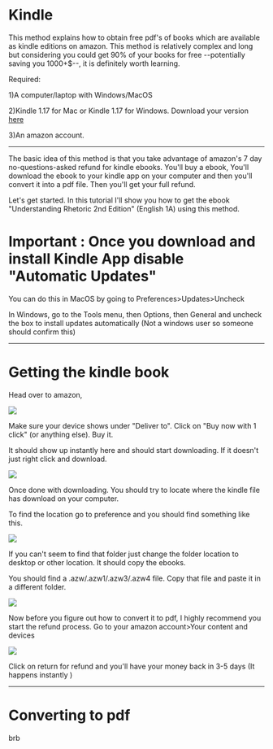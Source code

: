 # Kindle

This method explains how to obtain free pdf's of books which are available as kindle editions on amazon. This method is relatively complex and long but considering you could get 90% of your books for free --potentially saving you 1000+$--, it is definitely worth learning. 

Required:

1)A computer/laptop with Windows/MacOS

2)Kindle 1.17 for Mac or Kindle 1.17 for Windows. Download your version [here](https://mega.nz/#F!I3glDIJQ!MAhFKZFtyyTLeGKbCDK7cg)

3)An amazon account. 

---------------------------------------------------------
The basic idea of this method is that you take advantage of amazon's 7 day no-questions-asked refund for kindle ebooks. You'll buy a ebook, You'll download the ebook to your kindle app on your computer and then you'll convert it into a pdf file. Then you'll get your full refund. 

Let's get started. In this tutorial I'll show you how to get the ebook "Understanding Rhetoric 2nd Edition" (English 1A) using this method. 

# Important : Once you download and install Kindle App disable "Automatic Updates"

You can do this in MacOS by going to Preferences>Updates>Uncheck

In Windows, go to the Tools menu, then Options, then General and uncheck the box to install updates automatically (Not a windows user so someone should confirm this)

---------------------------------------------------------
# Getting the kindle book 

Head over to amazon, 

![](https://i.imgur.com/ZcZaMga.jpg)

Make sure your device shows under "Deliver to". Click on "Buy now with 1 click" (or anything else). Buy it. 

It should show up instantly here and should start downloading. If it doesn't just right click and download. 

![](https://i.imgur.com/Htryetm.png)

Once done with downloading. You should try to locate where the kindle file has download on your computer. 

To find the location go to preference and you should find something like this. 

![](https://i.imgur.com/vSJj42C.png)

If you can't seem to find that folder just change the folder location to desktop or other location. It should copy the ebooks. 

You should find a .azw/.azw1/.azw3/.azw4 file. Copy that file and paste it in a different folder. 

![](https://i.imgur.com/lpsAgNi.png)

Now before you figure out how to convert it to pdf, I highly recommend you start the refund process. Go to your amazon account>Your content and devices

![](https://i.imgur.com/rrgxTGJ.png)

Click on return for refund and you'll have your money back in 3-5 days (It happens instantly )

------------------------------------------------

# Converting to pdf

brb

